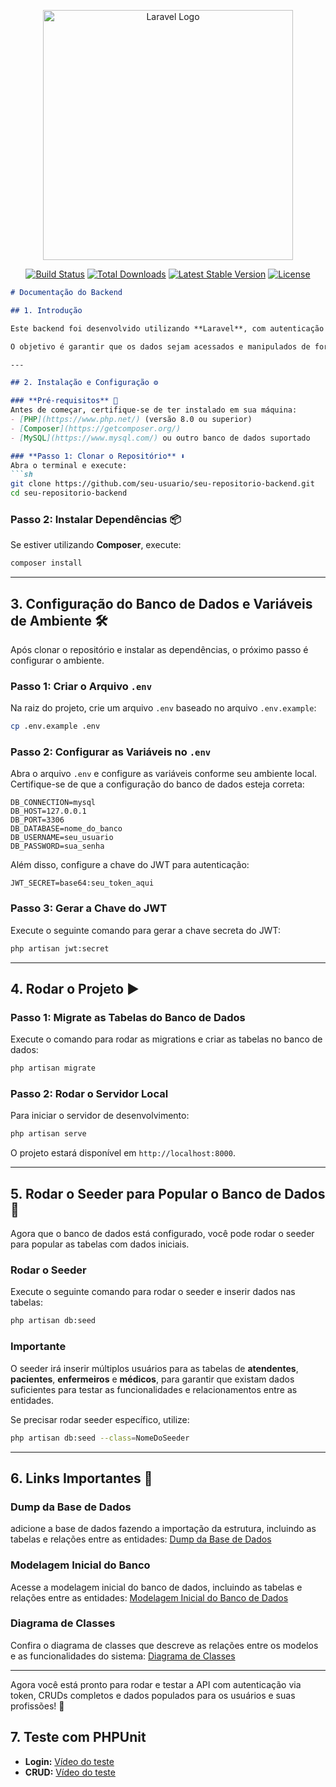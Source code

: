 <p align="center"><a href="https://laravel.com" target="_blank"><img src="https://raw.githubusercontent.com/laravel/art/master/logo-lockup/5%20SVG/2%20CMYK/1%20Full%20Color/laravel-logolockup-cmyk-red.svg" width="400" alt="Laravel Logo"></a></p>

<p align="center">
<a href="https://github.com/laravel/framework/actions"><img src="https://github.com/laravel/framework/workflows/tests/badge.svg" alt="Build Status"></a>
<a href="https://packagist.org/packages/laravel/framework"><img src="https://img.shields.io/packagist/dt/laravel/framework" alt="Total Downloads"></a>
<a href="https://packagist.org/packages/laravel/framework"><img src="https://img.shields.io/packagist/v/laravel/framework" alt="Latest Stable Version"></a>
<a href="https://packagist.org/packages/laravel/framework"><img src="https://img.shields.io/packagist/l/laravel/framework" alt="License"></a>
</p>


```markdown
# Documentação do Backend

## 1. Introdução

Este backend foi desenvolvido utilizando **Laravel**, com autenticação via **Token** (JWT) para proteger as rotas e permitir o controle de acesso. A API implementa todos os **CRUDs** necessários para gerenciar **atendentes**, **pacientes**, **enfermeiros** e **médicos**, com as devidas relações entre as tabelas.

O objetivo é garantir que os dados sejam acessados e manipulados de forma segura e eficiente, permitindo a integração com o frontend e o sistema de pronto-socorro.

---

## 2. Instalação e Configuração ⚙️

### **Pré-requisitos** 📌
Antes de começar, certifique-se de ter instalado em sua máquina:  
- [PHP](https://www.php.net/) (versão 8.0 ou superior)  
- [Composer](https://getcomposer.org/)  
- [MySQL](https://www.mysql.com/) ou outro banco de dados suportado  

### **Passo 1: Clonar o Repositório** ⬇️
Abra o terminal e execute:
```sh
git clone https://github.com/seu-usuario/seu-repositorio-backend.git
cd seu-repositorio-backend
```

### **Passo 2: Instalar Dependências** 📦  
Se estiver utilizando **Composer**, execute:
```sh
composer install
```

---

## 3. Configuração do Banco de Dados e Variáveis de Ambiente 🛠️

Após clonar o repositório e instalar as dependências, o próximo passo é configurar o ambiente.

### **Passo 1: Criar o Arquivo `.env`**  
Na raiz do projeto, crie um arquivo `.env` baseado no arquivo `.env.example`:
```sh
cp .env.example .env
```

### **Passo 2: Configurar as Variáveis no `.env`**  
Abra o arquivo `.env` e configure as variáveis conforme seu ambiente local. Certifique-se de que a configuração do banco de dados esteja correta:
```env
DB_CONNECTION=mysql
DB_HOST=127.0.0.1
DB_PORT=3306
DB_DATABASE=nome_do_banco
DB_USERNAME=seu_usuario
DB_PASSWORD=sua_senha
```

Além disso, configure a chave do JWT para autenticação:
```env
JWT_SECRET=base64:seu_token_aqui
```

### **Passo 3: Gerar a Chave do JWT**  
Execute o seguinte comando para gerar a chave secreta do JWT:
```sh
php artisan jwt:secret
```

---

## 4. Rodar o Projeto ▶️

### **Passo 1: Migrate as Tabelas do Banco de Dados**  
Execute o comando para rodar as migrations e criar as tabelas no banco de dados:
```sh
php artisan migrate
```

### **Passo 2: Rodar o Servidor Local**  
Para iniciar o servidor de desenvolvimento:
```sh
php artisan serve
```
O projeto estará disponível em `http://localhost:8000`.

---

## 5. Rodar o Seeder para Popular o Banco de Dados 🌱

Agora que o banco de dados está configurado, você pode rodar o seeder para popular as tabelas com dados iniciais.

### **Rodar o Seeder**  
Execute o seguinte comando para rodar o seeder e inserir dados nas tabelas:
```sh
php artisan db:seed
```

### **Importante**  
O seeder irá inserir múltiplos usuários para as tabelas de **atendentes**, **pacientes**, **enfermeiros** e **médicos**, para garantir que existam dados suficientes para testar as funcionalidades e relacionamentos entre as entidades.

Se precisar rodar seeder específico, utilize:
```sh
php artisan db:seed --class=NomeDoSeeder
```

---

## 6. Links Importantes 📎

### **Dump da Base de Dados**  
adicione a base de dados fazendo a importação da estrutura, incluindo as tabelas e relações entre as entidades:
[Dump da Base de Dados](https://drive.google.com/file/d/1w-fYFOho_4KfXCTLbIph9Vw9jKPWsd2_/view?usp=sharing)

### **Modelagem Inicial do Banco**  
Acesse a modelagem inicial do banco de dados, incluindo as tabelas e relações entre as entidades:
[Modelagem Inicial do Banco de Dados](https://drive.google.com/file/d/1Xs4xpENaoltKIa2G13g54Gv5vtmpRBGH/view?usp=sharing)

### **Diagrama de Classes**  
Confira o diagrama de classes que descreve as relações entre os modelos e as funcionalidades do sistema:
[Diagrama de Classes](https://drive.google.com/file/d/1wDwkcZDh9pAq-v4lge8P2W5Ws4xlrA38/view?usp=sharing)

---

Agora você está pronto para rodar e testar a API com autenticação via token, CRUDs completos e dados populados para os usuários e suas profissões! 🚀

## 7. **Teste com PHPUnit**

- **Login:** [Vídeo do teste](https://drive.google.com/file/d/1j692dOzSdeRAnHPhZzMqJpdanDb-tINX/view?usp=sharing)  
- **CRUD:** [Vídeo do teste](https://drive.google.com/file/d/1DzMu-j6HZaKZ2BB7jyPeI57zJl_OIsXo/view?usp=sharing)

